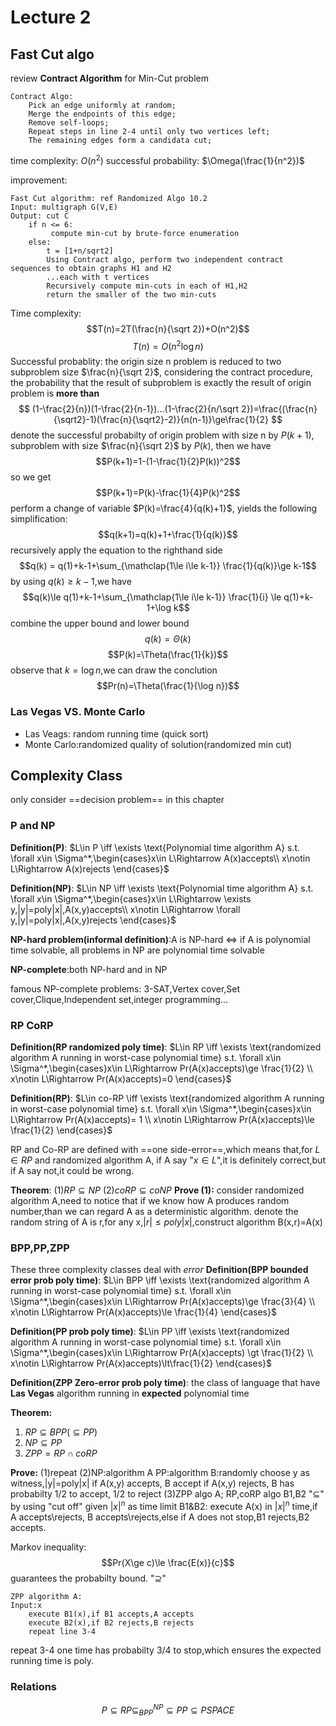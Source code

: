 # Lecture 2

## Fast Cut algo
review **Contract Algorithm** for Min-Cut problem

```{.line-numbers}
Contract Algo:
    Pick an edge uniformly at random;
    Merge the endpoints of this edge;
    Remove self-loops;
    Repeat steps in line 2-4 until only two vertices left;
    The remaining edges form a candidata cut; 
```

time complexity: $O(n^2)$
successful probability: $\Omega(\frac{1}{n^2})$

improvement:
```{.line-numbers}
Fast Cut algorithm: ref Randomized Algo 10.2
Input: multigraph G(V,E)
Output: cut C
    if n <= 6:
         compute min-cut by brute-force enumeration
    else:
        t = [1+n/sqrt2]
        Using Contract algo, perform two independent contract sequences to obtain graphs H1 and H2
        ...each with t vertices
        Recursively compute min-cuts in each of H1,H2
        return the smaller of the two min-cuts

```

Time complexity:
$$T(n)=2T(\frac{n}{\sqrt 2})+O(n^2)$$
$$T(n)=O(n^2\log n)$$
Successful probablity:
the origin size n problem is reduced to two subproblem size $\frac{n}{\sqrt 2}$, considering the contract procedure, the probability that the result of subproblem is exactly the result of origin problem is **more than**
$$
(1-\frac{2}{n})(1-\frac{2}{n-1})...(1-\frac{2}{n/\sqrt 2})=\frac{(\frac{n}{\sqrt2}-1)(\frac{n}{\sqrt2}-2)}{n(n-1)}\ge\frac{1}{2}
$$
denote the successful probabilty of origin problem with size n by $P(k+1)$, subproblem with size $\frac{n}{\sqrt 2}$ by $P(k)$, then we have
$$P(k+1)=1-(1-\frac{1}{2}P(k))^2$$
so we get
$$P(k+1)=P(k)-\frac{1}{4}P(k)^2$$
perform a change of variable  $P(k)=\frac{4}{q(k)+1}$, yields the following simplification:
$$q(k+1)=q(k)+1+\frac{1}{q(k)}$$
recursively apply the equation to the righthand side
$$q(k) = q(1)+k-1+\sum_{\mathclap{1\le i\le k-1}} \frac{1}{q(k)}\ge k-1$$
by using $q(k)\ge k-1$,we have
$$q(k)\le q(1)+k-1+\sum_{\mathclap{1\le i\le k-1}} \frac{1}{i} \le q(1)+k-1+\log k$$
combine the upper bound and lower bound
$$q(k)=\Theta(k)$$
$$P(k)=\Theta(\frac{1}{k})$$
observe that $k=\log n$,we can draw the conclution
$$Pr(n)=\Theta(\frac{1}{\log n})$$

### Las Vegas VS. Monte Carlo
* Las Veags: random running time (quick sort)
* Monte Carlo:randomized quality of solution(randomized min cut)


## Complexity Class
only consider ==decision problem== in this chapter

### P and NP
**Definition(P)**:
$L\in P \iff \exists \text{Polynomial  time algorithm A} s.t. \forall x\in \Sigma^*,\begin{cases}x\in L\Rightarrow A(x)accepts\\ x\notin L\Rightarrow A(x)rejects
\end{cases}$

**Definition(NP)**:
$L\in NP \iff \exists \text{Polynomial  time algorithm A} s.t. \forall x\in \Sigma^*,\begin{cases}x\in L\Rightarrow \exists y,|y|=poly|x|,A(x,y)accepts\\ x\notin L\Rightarrow \forall y,|y|=poly|x|,A(x,y)rejects
\end{cases}$

**NP-hard problem(informal definition)**:A is NP-hard ⇔ if A is polynomial time solvable, all problems in NP are polynomial time solvable

**NP-complete**:both NP-hard and in NP

famous NP-complete problems: 3-SAT,Vertex cover,Set cover,Clique,Independent set,integer programming...

### RP CoRP
**Definition(RP randomized poly time)**:
$L\in RP \iff \exists \text{randomized algorithm A running in worst-case polynomial time} s.t. \forall x\in \Sigma^*,\begin{cases}x\in L\Rightarrow Pr(A(x)accepts)\ge \frac{1}{2} \\ x\notin L\Rightarrow Pr(A(x)accepts)=0
\end{cases}$

**Definition(RP)**:
$L\in co-RP \iff \exists \text{randomized algorithm A running in worst-case polynomial time} s.t. \forall x\in \Sigma^*,\begin{cases}x\in L\Rightarrow Pr(A(x)accepts)= 1 \\ x\notin L\Rightarrow Pr(A(x)accepts)\le \frac{1}{2}
\end{cases}$

RP and Co-RP are defined with ==one side-error==,which means that,for $L\in RP$ and randomized algorithm A, if A say "$x \in L$",it is definitely correct,but if A say not,it could be wrong.

**Theorem**:
(1)$RP\subseteq NP$
(2)$coRP\subseteq coNP$
**Prove (1):**
consider randomized algorithm A,need to notice that if we know how A produces random number,than we can regard A as a deterministic algorithm.
denote the random string of A is r,for any x,$|r|\le poly|x|$,construct algorithm B(x,r)=A(x)

### BPP,PP,ZPP
These three complexity classes deal with *error*
**Definition(BPP bounded error prob poly time)**:
$L\in BPP \iff \exists \text{randomized algorithm A running in worst-case polynomial time} s.t. \forall x\in \Sigma^*,\begin{cases}x\in L\Rightarrow Pr(A(x)accepts)\ge \frac{3}{4} \\ x\notin L\Rightarrow Pr(A(x)accepts)\le \frac{1}{4}
\end{cases}$

**Definition(PP prob poly time)**:
$L\in PP \iff \exists \text{randomized algorithm A running in worst-case polynomial time} s.t. \forall x\in \Sigma^*,\begin{cases}x\in L\Rightarrow Pr(A(x)accepts) \gt \frac{1}{2} \\ x\notin L\Rightarrow Pr(A(x)accepts)\lt\frac{1}{2}
\end{cases}$

**Definition(ZPP Zero-error prob poly time)**:
the class of language that have **Las Vegas** algorithm running in **expected** polynomial time

**Theorem:**
1. $RP \subseteq BPP(\subseteq PP)$
2. $NP \subseteq PP$
3. $ZPP=RP\cap coRP$

**Prove:**
(1)repeat
(2)NP:algorithm A
PP:algorithm B:randomly choose y as witness,|y|=poly|x|
if A(x,y) accepts, B accept
if A(x,y) rejects, B has probabilty 1/2 to accept, 1/2 to reject
(3)ZPP algo A; RP,coRP algo B1,B2
"$\subseteq$" by using "cut off"
given $|x|^n$ as time limit
B1&B2: execute A(x) in $|x|^n$ time,if A accepts\rejects, B accepts\rejects,else if A does not stop,B1 rejects,B2 accepts.

Markov inequality: 
    $$Pr(X\ge c)\le \frac{E(x)}{c}$$
guarantees the probabilty bound.
"$\supseteq$"
```{.line-numbers}
ZPP algorithm A:
Input:x
    execute B1(x),if B1 accepts,A accepts
    execute B2(x),if B2 rejects,B rejects
    repeat line 3-4 
```
repeat 3-4 one time has probabilty 3/4 to stop,which ensures the expected running time is poly.

### Relations
$$P\subseteq RP\subseteq _{BPP}^{NP} \subseteq PP \subseteq PSPACE$$
